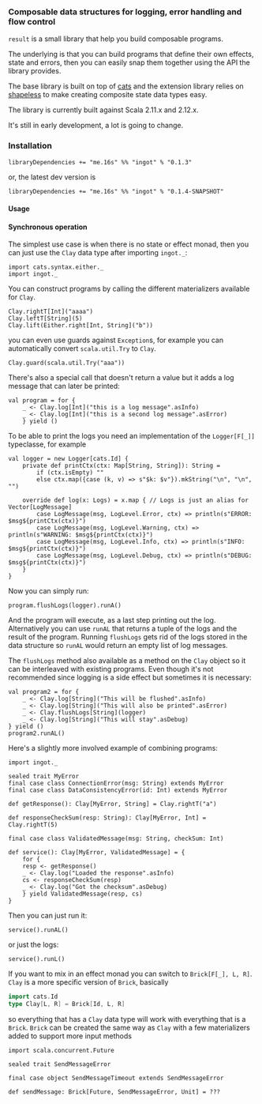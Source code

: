 ### Composable data structures for logging, error handling and flow control

`result` is a small library that help you build composable programs.

The underlying is that you can build programs that define their own effects, state and errors, then
you can easily snap them together using the API the library provides.

The base library is built on top of [cats](https://typelevel.org/cats/) and the extension library
relies on [shapeless](https://github.com/milessabin/shapeless) to make creating composite state
data types easy.

The library is currently built against Scala 2.11.x and 2.12.x.

It's still in early development, a lot is going to change.

### Installation

```
libraryDependencies += "me.16s" %% "ingot" % "0.1.3"
```

or, the latest dev version is

```
libraryDependencies += "me.16s" %% "ingot" % "0.1.4-SNAPSHOT"
```


#### Usage

#### Synchronous operation

The simplest use case is when there is no state or effect monad, then you can just use the `Clay` data type after importing `ingot._`:

```tut:silent
import cats.syntax.either._
import ingot._
```

You can construct programs by calling the different materializers available for `Clay`.

```tut
Clay.rightT[Int]("aaaa")
Clay.leftT[String](5)
Clay.lift(Either.right[Int, String]("b"))
```

you can even use guards against `Exception`s, for example you can automatically convert `scala.util.Try` to `Clay`.

```tut
Clay.guard(scala.util.Try("aaa"))
```

There's also a special call that doesn't return a value but it adds a log message that can
later be printed:

```tut
val program = for {
    _ <- Clay.log[Int]("this is a log message".asInfo)
    _ <- Clay.log[Int]("this is a second log message".asError)
    } yield ()
```

To be able to print the logs you need an implementation of the `Logger[F[_]]` typeclasse,
for example


```tut:silent
val logger = new Logger[cats.Id] {
    private def printCtx(ctx: Map[String, String]): String =
        if (ctx.isEmpty) ""
        else ctx.map({case (k, v) => s"$k: $v"}).mkString("\n", "\n", "")

    override def log(x: Logs) = x.map { // Logs is just an alias for Vector[LogMessage]
        case LogMessage(msg, LogLevel.Error, ctx) => println(s"ERROR: $msg${printCtx(ctx)}") 
        case LogMessage(msg, LogLevel.Warning, ctx) => println(s"WARNING: $msg${printCtx(ctx)}") 
        case LogMessage(msg, LogLevel.Info, ctx) => println(s"INFO: $msg${printCtx(ctx)}") 
        case LogMessage(msg, LogLevel.Debug, ctx) => println(s"DEBUG: $msg${printCtx(ctx)}") 
    }
}

```

Now you can simply run:

```tut
program.flushLogs(logger).runA()
```

And the program will execute, as a last step printing out the log. Alternatively you can use
`runAL` that returns a tuple of the logs and the result of the program. Running `flushLogs` gets
rid of the logs stored in the data structure so `runAL` would return an empty list of log messages.

The `flushLogs` method also available as a method on the `Clay` object so it can be interleaved with
existing programs. Even though it's not recommended since logging is a side effect but sometimes it is
necessary:

```tut
val program2 = for {
    _ <- Clay.log[String]("This will be flushed".asInfo)
    _ <- Clay.log[String]("This will also be printed".asError)
    _ <- Clay.flushLogs[String](logger)
    _ <- Clay.log[String]("This will stay".asDebug)
} yield ()
program2.runAL()
```

Here's a slightly more involved example of combining programs:

```tut:silent
import ingot._

sealed trait MyError
final case class ConnectionError(msg: String) extends MyError
final case class DataConsistencyError(id: Int) extends MyError

def getResponse(): Clay[MyError, String] = Clay.rightT("a")

def responseCheckSum(resp: String): Clay[MyError, Int] = Clay.rightT(5)

final case class ValidatedMessage(msg: String, checkSum: Int)

def service(): Clay[MyError, ValidatedMessage] = {
    for {
    resp <- getResponse()
    _ <- Clay.log("Loaded the response".asInfo)
    cs <- responseCheckSum(resp)
    _ <- Clay.log("Got the checksum".asDebug)
    } yield ValidatedMessage(resp, cs)
}
```


Then you can just run it:

```tut
service().runAL()
```

or just the logs:

```tut
service().runL()
```

If you want to mix in an effect monad you can switch to `Brick[F[_], L, R]`. `Clay` is a more specific version of `Brick`,
basically

```scala
import cats.Id
type Clay[L, R] = Brick[Id, L, R]
```

so everything that has a `Clay` data type will work with everything that is a `Brick`. `Brick` can be created the same
way as `Clay` with a few materializers added to support more input methods

```tut:silent
import scala.concurrent.Future

sealed trait SendMessageError

final case object SendMessageTimeout extends SendMessageError

def sendMessage: Brick[Future, SendMessageError, Unit] = ??? 
```


